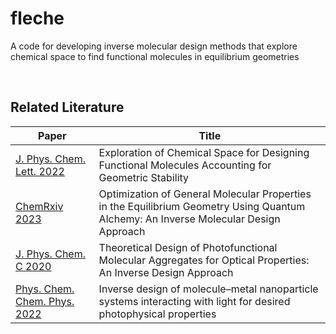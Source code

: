 # fleche

A code for developing inverse molecular design methods that explore chemical space to find functional molecules in equilibrium geometries

<br/>

## Related Literature

Paper | Title
------|--------------
[J. Phys. Chem. Lett. 2022](https://pubs.acs.org/doi/10.1021/acs.jpclett.2c02355) | Exploration of Chemical Space for Designing Functional Molecules Accounting for Geometric Stability
[ChemRxiv 2023](https://chemrxiv.org/engage/chemrxiv/article-details/63bbe84ba5c354823a8c1f54) | Optimization of General Molecular Properties in the Equilibrium Geometry Using Quantum Alchemy: An Inverse Molecular Design Approach
[J. Phys. Chem. C 2020](https://pubs.acs.org/doi/full/10.1021/acs.jpcc.0c01730)| Theoretical Design of Photofunctional Molecular Aggregates for Optical Properties: An Inverse Design Approach
[Phys. Chem. Chem. Phys. 2022](https://pubs.rsc.org/en/content/articlehtml/2022/cp/d2cp02870k) | Inverse design of molecule–metal nanoparticle systems interacting with light for desired photophysical properties